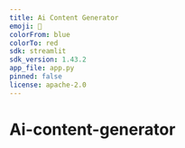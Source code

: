 ```yaml
---
title: Ai Content Generator
emoji: 🦀
colorFrom: blue
colorTo: red
sdk: streamlit
sdk_version: 1.43.2
app_file: app.py
pinned: false
license: apache-2.0
---
```

# Ai-content-generator
